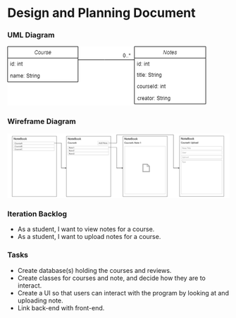 # Design and Planning Document

### UML Diagram
![uml](uml.png)

### Wireframe Diagram

![wire](wire.png)

### Iteration Backlog

* As a student, I want to view notes for a course.
* As a student, I want to upload notes for a course.

### Tasks
* Create database(s) holding the courses and reviews.
* Create classes for courses and note, and decide how they are to interact.
* Create a UI so that users can interact with the program by looking at and uploading note.
* Link back-end with front-end. 
